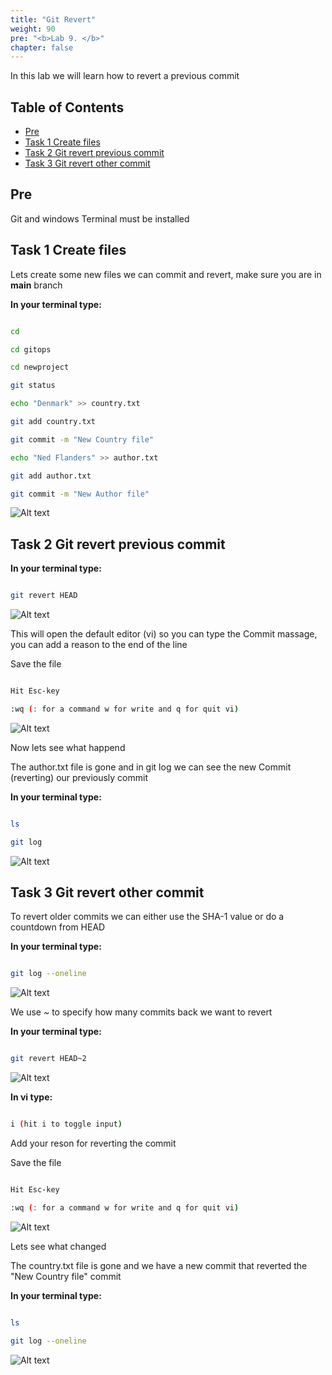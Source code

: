 ```yaml
---
title: "Git Revert"
weight: 90
pre: "<b>Lab 9. </b>"
chapter: false
---
```


In this lab we will learn how to revert a previous commit

## Table of Contents

- [Pre](#pre)
- [Task 1 Create files](#task-1-create-files)
- [Task 2 Git revert previous commit](#task-2-git-revert-previous-commit)
- [Task 3 Git revert other commit](#task-3-revert-other-commit)

## Pre

Git and windows Terminal must be installed

## Task 1 Create files

Lets create some new files we can commit and revert, make sure you are in __main__ branch

__In your terminal type:__

```bash

cd

cd gitops

cd newproject

git status

echo "Denmark" >> country.txt

git add country.txt

git commit -m "New Country file"

echo "Ned Flanders" >> author.txt

git add author.txt

git commit -m "New Author file"

```

![Alt text](images/001_create_files.png?raw=true "Create files")

## Task 2 Git revert previous commit

__In your terminal type:__

```bash

git revert HEAD

```

![Alt text](images/002_git_revert.png?raw=true "git revert")

This will open the default editor (vi) so you can type the Commit massage, you can add a reason to the end of the line

Save the file

```bash

Hit Esc-key

:wq (: for a command w for write and q for quit vi)

```

![Alt text](images/003_git_revert_commit_message.png?raw=true "git revert commit message")

Now lets see what happend

The author.txt file is gone and in git log we can see the new Commit (reverting) our previously commit

__In your terminal type:__

```bash

ls

git log

```

![Alt text](images/004_git_revert_log.png?raw=true "git revert")

## Task 3 Git revert other commit

To revert older commits we can either use the SHA-1 value or do a countdown from HEAD

__In your terminal type:__

```bash

git log --oneline

```

![Alt text](images/005_git_log.png?raw=true "git log")

We use ~ to specify how many commits back we want to revert

__In your terminal type:__

```bash

git revert HEAD~2

```

![Alt text](images/006_git_revert_HEAD_2.png?raw=true "git revert HEAD-2")

__In vi type:__

```bash

i (hit i to toggle input)

```

Add your reson for reverting the commit

Save the file

```bash

Hit Esc-key

:wq (: for a command w for write and q for quit vi)

```

![Alt text](images/007_git_revert_HEAD_2_comment.png?raw=true "git revert HEAD-2 Comment")

Lets see what changed

The country.txt file is gone and we have a new commit that reverted the "New Country file" commit

__In your terminal type:__

```bash

ls

git log --oneline

```

![Alt text](images/008_git_revert_log.png?raw=true "git revert result")
